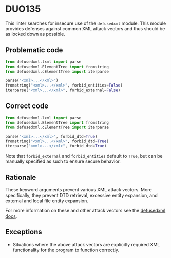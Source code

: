 # DUO135

This linter searches for insecure use of the `defusedxml` module. This module
provides defenses against common XML attack vectors and thus should be as
locked down as possible.

## Problematic code

```python
from defusedxml.lxml import parse
from defusedxml.ElementTree import fromstring
from defusedxml.cElementTree import iterparse

parse("<xml>...</xml>")
fromstring("<xml>...</xml>", forbid_entities=False)
iterparse("<xml>...</xml>", forbid_external=False)
```

## Correct code

```python
from defusedxml.lxml import parse
from defusedxml.ElementTree import fromstring
from defusedxml.cElementTree import iterparse

parse("<xml>...</xml>", forbid_dtd=True)
fromstring("<xml>...</xml>", forbid_dtd=True)
iterparse("<xml>...</xml>", forbid_dtd=True)
```

Note that `forbid_external` and `forbid_entities` default to `True`, but can
be manually specified as such to ensure secure behavior.

## Rationale

These keyword arguments prevent various XML attack vectors. More specifically,
they prevent DTD retrieval, excessive entity expansion, and external and local
file entity expansion.

For more information on these and other attack vectors see the [defusedxml docs](https://pypi.org/project/defusedxml/).

## Exceptions

- Situations where the above attack vectors are explicitly required XML
  functionality for the program to function correctly.
